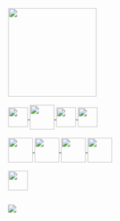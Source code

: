 
<div align="left">
  <a href="https://github.com/anafssilva">
  <img height="180em" src="https://github-readme-stats.vercel.app/api?username=anafssilva&show_icons=true&theme=dracula&include_all_commits=true&count_private=true"/>
    <div>
<div style="display: inline_block"><br>
<img  align="center"  width="40" src="https://cdn.jsdelivr.net/gh/devicons/devicon/icons/javascript/javascript-plain.svg" />
<img align="center"  width="50" src="https://cdn.jsdelivr.net/gh/devicons/devicon@latest/icons/bootstrap/bootstrap-original.svg" />
<img align="center"   width="40" src="https://cdn.jsdelivr.net/gh/devicons/devicon/icons/html5/html5-plain.svg" />
<img   align="center" width="40" src="https://cdn.jsdelivr.net/gh/devicons/devicon/icons/css3/css3-plain.svg" />

</div>
<div style="display: inline_block"><br>
<img align="center"  width="50" src="https://cdn.jsdelivr.net/gh/devicons/devicon/icons/python/python-original.svg" /> 
<img align="center"  width="50"  src="https://cdn.jsdelivr.net/gh/devicons/devicon/icons/java/java-original.svg" />
<img align="center"  width="50" src="https://cdn.jsdelivr.net/gh/devicons/devicon@latest/icons/php/php-original.svg" />
<img align="center"  width="50" src="https://cdn.jsdelivr.net/gh/devicons/devicon/icons/mysql/mysql-original.svg" />
</div>

</div>
<div style="display: inline_block"><br>
<img align="center"  width="40" src="https://cdn.jsdelivr.net/gh/devicons/devicon@latest/icons/trello/trello-original.svg" />   
</div>
  
  ##

 <div>
 <a href="https://www.instagram.com/aninhahssilva" target="_blank"><img src="https://img.shields.io/badge/-Instagram-%23E4405F?style=for-the- badge&logo=instagram&logoColor=white" target="_blank"></a> 
 </div>
